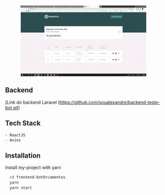 <p align="center">
  <img alt="Imagem" src="./orcamento.gif" width="80%">
</p>

## Backend

[Link do backend Laravel (https://github.com/soualexandre/backend-teste-bot.git)

## Tech Stack

    - ReactJS
    - Axios
    
## Installation

Install my-project with yarn

```bash
  cd frentend-botOrcamentos
  yarn
  yarn start
```
    
